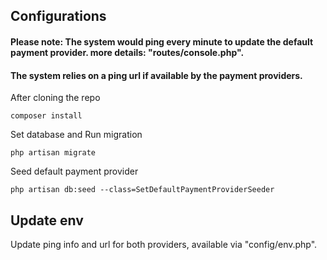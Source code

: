 ## Configurations
#### Please note: The system would ping every minute to update the default payment provider. more details: "routes/console.php".
#### The system relies on a ping url if available by the payment providers. 
After cloning the repo
````
composer install
````
Set database and Run migration
````
php artisan migrate
````
Seed default payment provider
````
php artisan db:seed --class=SetDefaultPaymentProviderSeeder
````
## Update env
Update ping info and url for both providers, available via "config/env.php".
